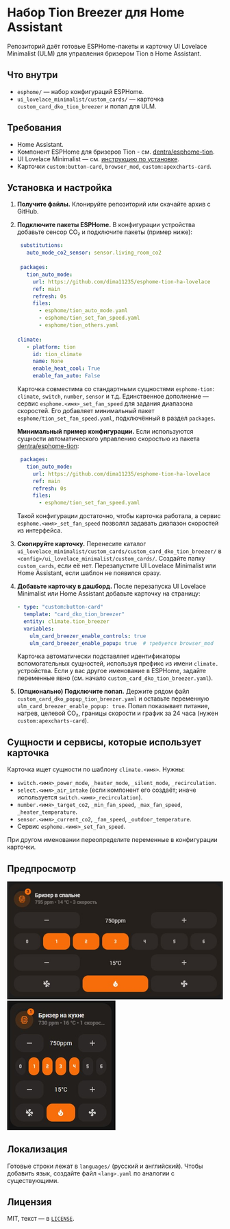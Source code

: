 # Набор Tion Breezer для Home Assistant

Репозиторий даёт готовые ESPHome-пакеты и карточку UI Lovelace Minimalist (ULM) для управления бризером Tion в Home Assistant.

## Что внутри
- `esphome/` — набор конфигураций ESPHome.
- `ui_lovelace_minimalist/custom_cards/` — карточка `custom_card_dko_tion_breezer` и попап для ULM.

## Требования
- Home Assistant.
- Компонент ESPHome для бризеров Tion - см. [dentra/esphome-tion](https://github.com/dentra/esphome-tion).
- UI Lovelace Minimalist — см. [инструкцию по установке](https://ui-lovelace-minimalist.github.io/UI/setup/installation/).
- Карточки `custom:button-card`, `browser_mod`, `custom:apexcharts-card`.

## Установка и настройка
1. **Получите файлы.** Клонируйте репозиторий или скачайте архив с GitHub.
2. **Подключите пакеты ESPHome.** В конфигурации устройства добавьте сенсор CO₂ и подключите пакеты (пример ниже):
   ```yaml
    substitutions:
      auto_mode_co2_sensor: sensor.living_room_co2

    packages:
      tion_auto_mode:
        url: https://github.com/dima11235/esphome-tion-ha-lovelace
        ref: main
        refresh: 0s
        files:
          - esphome/tion_auto_mode.yaml
          - esphome/tion_set_fan_speed.yaml
          - esphome/tion_others.yaml

   climate:
      - platform: tion
        id: tion_climate
        name: None
        enable_heat_cool: True
        enable_fan_auto: False
   ```
   Карточка совместима со стандартными сущностями `esphome-tion`: `climate`, `switch`, `number`, `sensor` и т.д. Единственное дополнение — сервис `esphome.<имя>_set_fan_speed` для задания диапазона скоростей. Его добавляет минимальный пакет `esphome/tion_set_fan_speed.yaml`, подключённый в раздел `packages`.

   **Минимальный пример конфигурации.** Если используются сущности автоматического управлению скоростью из пакета [dentra/esphome-tion](https://github.com/dentra/esphome-tion):
   ```yaml
    packages:
      tion_auto_mode:
        url: https://github.com/dima11235/esphome-tion-ha-lovelace
        ref: main
        refresh: 0s
        files:
          - esphome/tion_set_fan_speed.yaml
   ```
   Такой конфигурации достаточно, чтобы карточка работала, а сервис `esphome.<имя>_set_fan_speed` позволял задавать диапазон скоростей из интерфейса.
3. **Скопируйте карточку.** Перенесите каталог `ui_lovelace_minimalist/custom_cards/custom_card_dko_tion_breezer/` в `<config>/ui_lovelace_minimalist/custom_cards/`. Создайте папку `custom_cards`, если её нет. Перезапустите UI Lovelace Minimalist или Home Assistant, если шаблон не появился сразу.
4. **Добавьте карточку в дашборд.** После перезапуска UI Lovelace Minimalist или Home Assistant добавьте карточку на страницу:
   ```yaml
   - type: "custom:button-card"
     template: "card_dko_tion_breezer"
     entity: climate.tion_breezer
     variables:
       ulm_card_breezer_enable_controls: true
       ulm_card_breezer_enable_popup: true  # требуется browser_mod
   ```
   Карточка автоматически подставляет идентификаторы вспомогательных сущностей, используя префикс из имени `climate.` устройства. Если у вас другое именование в ESPHome, задайте переменные явно (см. начало `custom_card_dko_tion_breezer.yaml`).
5. **(Опционально) Подключите попап.** Держите рядом файл `custom_card_dko_popup_tion_breezer.yaml` и оставьте переменную `ulm_card_breezer_enable_popup: true`. Попап показывает питание, нагрев, целевой CO₂, границы скорости и график за 24 часа (нужен `custom:apexcharts-card`).

## Сущности и сервисы, которые использует карточка
Карточка ищет сущности по шаблону `climate.<имя>`. Нужны:
- `switch.<имя>_power_mode`, `_heater_mode`, `_silent_mode`, `_recirculation`.
- `select.<имя>_air_intake` (если компонент его создаёт; иначе используется `switch.<имя>_recirculation`).
- `number.<имя>_target_co2`, `_min_fan_speed`, `_max_fan_speed`, `_heater_temperature`.
- `sensor.<имя>_current_co2`, `_fan_speed`, `_outdoor_temperature`.
- Сервис `esphome.<имя>_set_fan_speed`.

При другом именовании переопределите переменные в конфигурации карточки.

## Предпросмотр
![Полный вид карточки](images/big.jpg)
![Компактный вид карточки](images/small.jpg)

## Локализация
Готовые строки лежат в `languages/` (русский и английский). Чтобы добавить язык, создайте файл `<lang>.yaml` по аналогии с существующими.

## Лицензия
MIT, текст — в [`LICENSE`](LICENSE).
